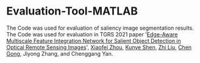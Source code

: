 # Evaluation-Tool-MATLAB
The Code was used for evaluation of saliency image segmentation results.  
The Code was used for evaluation in TGRS 2021 paper '[Edge-Aware Multiscale Feature Integration Network for Salient Object Detection in Optical Remote Sensing Images](https://ieeexplore.ieee.org/stampPDF/getPDF.jsp?tp=&arnumber=9474908&ref=aHR0cHM6Ly9pZWVleHBsb3JlLmllZWUub3JnL2Fic3RyYWN0L2RvY3VtZW50Lzk0NzQ5MDg=)', [Xiaofei Zhou](https://scholar.google.com.hk/citations?hl=zh-CN&user=2PUAFW8AAAAJ), [Kunye Shen](https://scholar.google.com.hk/citations?hl=zh-CN&user=q6_PkywAAAAJ), [Zhi Liu](https://scholar.google.com.hk/citations?hl=zh-CN&user=Sd5VB2cAAAAJ), [Chen Gong](https://scholar.google.com.hk/citations?user=guttoBwAAAAJ&hl=zh-CN), Jiyong Zhang, and Chenggang Yan.
